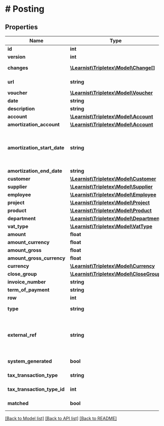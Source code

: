 # # Posting

## Properties

Name | Type | Description | Notes
------------ | ------------- | ------------- | -------------
**id** | **int** |  | [optional]
**version** | **int** |  | [optional]
**changes** | [**\Learnist\Tripletex\Model\Change[]**](Change.md) |  | [optional] [readonly]
**url** | **string** |  | [optional] [readonly]
**voucher** | [**\Learnist\Tripletex\Model\Voucher**](Voucher.md) |  | [optional]
**date** | **string** |  | [optional]
**description** | **string** |  | [optional]
**account** | [**\Learnist\Tripletex\Model\Account**](Account.md) |  | [optional]
**amortization_account** | [**\Learnist\Tripletex\Model\Account**](Account.md) |  | [optional]
**amortization_start_date** | **string** | Amortization start date. AmortizationAccountId, amortizationStartDate and amortizationEndDate should be provided. | [optional]
**amortization_end_date** | **string** |  | [optional]
**customer** | [**\Learnist\Tripletex\Model\Customer**](Customer.md) |  | [optional]
**supplier** | [**\Learnist\Tripletex\Model\Supplier**](Supplier.md) |  | [optional]
**employee** | [**\Learnist\Tripletex\Model\Employee**](Employee.md) |  | [optional]
**project** | [**\Learnist\Tripletex\Model\Project**](Project.md) |  | [optional]
**product** | [**\Learnist\Tripletex\Model\Product**](Product.md) |  | [optional]
**department** | [**\Learnist\Tripletex\Model\Department**](Department.md) |  | [optional]
**vat_type** | [**\Learnist\Tripletex\Model\VatType**](VatType.md) |  | [optional]
**amount** | **float** |  | [optional]
**amount_currency** | **float** |  | [optional]
**amount_gross** | **float** |  | [optional]
**amount_gross_currency** | **float** |  | [optional]
**currency** | [**\Learnist\Tripletex\Model\Currency**](Currency.md) |  | [optional]
**close_group** | [**\Learnist\Tripletex\Model\CloseGroup**](CloseGroup.md) |  | [optional]
**invoice_number** | **string** |  | [optional]
**term_of_payment** | **string** |  | [optional]
**row** | **int** |  | [optional]
**type** | **string** |  | [optional] [readonly]
**external_ref** | **string** | External reference for identifying payment basis of the posting, e.g., KID, customer identification or credit note number. | [optional] [readonly]
**system_generated** | **bool** |  | [optional] [readonly]
**tax_transaction_type** | **string** |  | [optional] [readonly]
**tax_transaction_type_id** | **int** |  | [optional] [readonly]
**matched** | **bool** |  | [optional] [readonly]

[[Back to Model list]](../../README.md#models) [[Back to API list]](../../README.md#endpoints) [[Back to README]](../../README.md)
